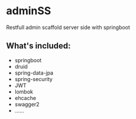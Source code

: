 # adminSS
Restfull admin scaffold server side with springboot

## What's included:
* springboot
* druid
* spring-data-jpa
* spring-security
* JWT
* lombok
* ehcache
* swagger2
* ……
